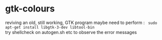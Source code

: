 # gtk-colours
reviving an old, still working, GTK program
maybe need to perform :
<code> 
sudo apt-get install libgtk-3-dev libtool-bin
</code>
<br>
try shellcheck on autogen.sh etc to observe the error messages

